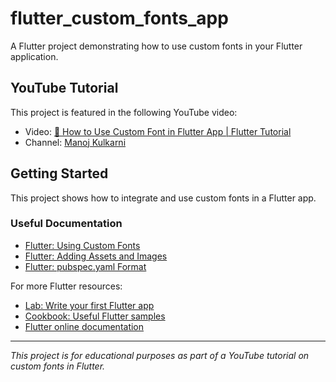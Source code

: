 # flutter_custom_fonts_app

A Flutter project demonstrating how to use custom fonts in your Flutter application.

## YouTube Tutorial

This project is featured in the following YouTube video:

- Video: [🎯 How to Use Custom Font in Flutter App | Flutter Tutorial](https://youtu.be/EERlTqXTSAs)
- Channel: [Manoj Kulkarni](https://www.youtube.com/@ManojKulkarni30/)

## Getting Started

This project shows how to integrate and use custom fonts in a Flutter app.

### Useful Documentation

- [Flutter: Using Custom Fonts](https://docs.flutter.dev/cookbook/design/fonts)
- [Flutter: Adding Assets and Images](https://docs.flutter.dev/development/ui/assets-and-images)
- [Flutter: pubspec.yaml Format](https://docs.flutter.dev/tools/pubspec)

For more Flutter resources:

- [Lab: Write your first Flutter app](https://docs.flutter.dev/get-started/codelab)
- [Cookbook: Useful Flutter samples](https://docs.flutter.dev/cookbook)
- [Flutter online documentation](https://docs.flutter.dev/)

---

_This project is for educational purposes as part of a YouTube tutorial on custom fonts in Flutter._
